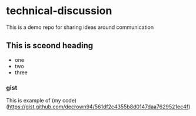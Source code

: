 # technical-discussion
This is a demo repo for sharing ideas around communication


## This is sceond heading

* one
* two
* three

### gist

This is example of (my code)(https://gist.github.com/decrown94/561df2c4355b8d0147daa7629521ec4f)
